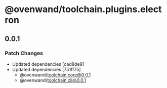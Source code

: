 # @ovenwand/toolchain.plugins.electron

## 0.0.1

### Patch Changes

- Updated dependencies [cad8de9]
- Updated dependencies [751ff75]
  - @ovenwand/toolchain.core@0.0.1
  - @ovenwand/toolchain.cli@0.0.1
